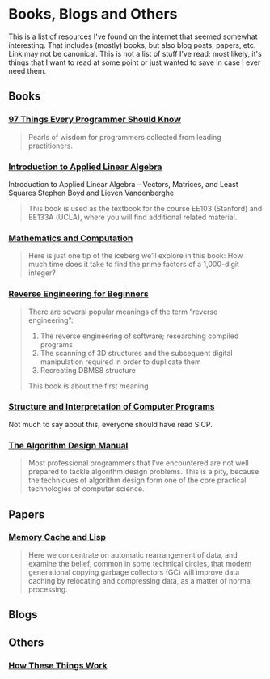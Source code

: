 # Books, Blogs and Others

This is a list of resources I've found on the internet that seemed somewhat
interesting.
That includes (mostly) books, but also blog posts, papers, etc.
Link may not be canonical.
This is not a list of stuff I've read;
most likely, it's things that I want to read at some point
or just wanted to save in case I ever need them.

## Books

### [97 Things Every Programmer Should Know](https://97-things-every-x-should-know.gitbooks.io/97-things-every-programmer-should-know/content/en/index.html)

> Pearls of wisdom for programmers collected from leading practitioners.

### [Introduction to Applied Linear Algebra](https://web.stanford.edu/~boyd/vmls/)

Introduction to Applied Linear Algebra – Vectors, Matrices, and Least Squares
Stephen Boyd and Lieven Vandenberghe

> This book is used as the textbook for the course EE103 (Stanford) and EE133A (UCLA), where you will find additional related material.

### [Mathematics and Computation](https://www.math.ias.edu/files/Website03-25-19.pdf)

> Here is just one tip of the iceberg we’ll explore in this book: How much time does it take to find the prime factors of a 1,000-digit integer?

### [Reverse Engineering for Beginners](https://beginners.re/)

> There are several popular meanings of the term “reverse engineering”:
> 
> 1. The reverse engineering of software; researching compiled programs
> 2. The scanning of 3D structures and the subsequent digital manipulation required in order to duplicate them
> 3. Recreating DBMS8 structure
> 
> This book is about the first meaning

### [Structure and Interpretation of Computer Programs](https://sarabander.github.io/sicp/)

Not much to say about this, everyone should have read SICP.

### [The Algorithm Design Manual](http://mimoza.marmara.edu.tr/~msakalli/cse706_12/SkienaTheAlgorithmDesignManual.pdf)

> Most professional programmers that I’ve encountered are not well prepared to tackle algorithm design problems. This is a pity, because the techniques of algorithm design form one of the core practical technologies of computer science.

## Papers

### [Memory Cache and Lisp](https://people.eecs.berkeley.edu/~fateman/papers/cachelisp.pdf)

> Here we concentrate on automatic rearrangement of data, and examine the belief, common in some technical circles, that modern generational copying garbage collectors (GC) will improve data caching by relocating and compressing data, as a matter of normal processing.

## Blogs

## Others

### [How These Things Work](https://reasonablypolymorphic.com/book/preface)
